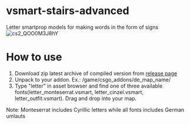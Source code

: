 # vsmart-stairs-advanced
Letter smartprop models for making words in the form of signs
![cs2_QOO0M3J8hY](https://github.com/OrelStealth/vsmart-stairs-advanced/assets/10109891/2229011a-b9e8-40ce-90af-af1f580db57c)

# How to use
1. Download zip latest archive of compiled version from [release page](https://github.com/OrelStealth/vsmart-stairs-advanced/releases)
2. Unpack to your addon. Ex.: /game/csgo_addons/de_map_name/
3. Type "letter" in asset browser and find one of three available fonts(letter_monteserrat.vsmart, letter_cinzel.vsmart, letter_outfit.vsmart). Drag and drop into your map.

Note: Monteserrat includes Cyrillic letters while all fonts includes German umlauts
